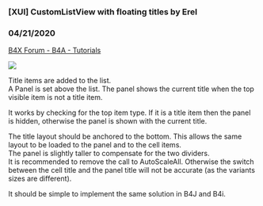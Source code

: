 ### [XUI] CustomListView with floating titles by Erel
### 04/21/2020
[B4X Forum - B4A - Tutorials](https://www.b4x.com/android/forum/threads/87935/)

![](https://www.b4x.com/basic4android/images/clv_floatingtitle.gif)  
  
Title items are added to the list.  
A Panel is set above the list. The panel shows the current title when the top visible item is not a title item.  
  
It works by checking for the top item type. If it is a title item then the panel is hidden, otherwise the panel is shown with the current title.  
  
The title layout should be anchored to the bottom. This allows the same layout to be loaded to the panel and to the cell items.  
The panel is slightly taller to compensate for the two dividers.  
It is recommended to remove the call to AutoScaleAll. Otherwise the switch between the cell title and the panel title will not be accurate (as the variants sizes are different).  
  
It should be simple to implement the same solution in B4J and B4i.